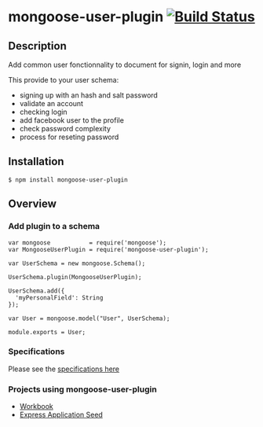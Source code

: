 # mongoose-user-plugin [![Build Status](https://secure.travis-ci.org/daemon1981/mongoose-user-plugin.png)](https://travis-ci.org/daemon1981/mongoose-user-plugin)

## Description

Add common user fonctionnality to document for signin, login and more

This provide to your user schema:
 - signing up with an hash and salt password
 - validate an account
 - checking login
 - add facebook user to the profile
 - check password complexity
 - process for reseting password

## Installation

```
$ npm install mongoose-user-plugin
```

## Overview

### Add plugin to a schema

```
var mongoose           = require('mongoose');
var MongooseUserPlugin = require('mongoose-user-plugin');

var UserSchema = new mongoose.Schema();

UserSchema.plugin(MongooseUserPlugin);

UserSchema.add({
  'myPersonalField': String
});

var User = mongoose.model("User", UserSchema);

module.exports = User;
```

### Specifications

Please see the [specifications here](https://github.com/daemon1981/mongoose-user-plugin/blob/master/test-unit.md)

### Projects using mongoose-user-plugin

 - [Workbook](https://github.com/eleven-labs/Workbook)
 - [Express Application Seed](https://github.com/daemon1981/express-application-seed)
